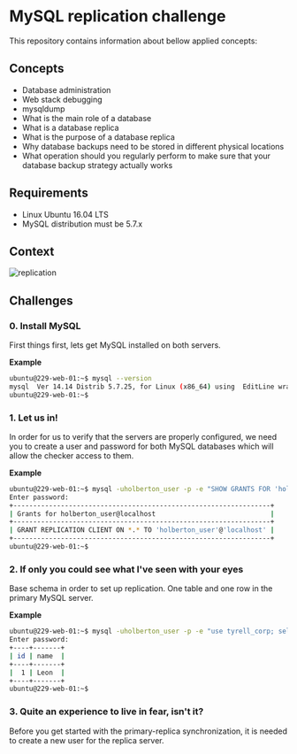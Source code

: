 # MySQL replication challenge
This repository contains information about bellow applied concepts:

## Concepts
- Database administration
- Web stack debugging
- mysqldump
- What is the main role of a database
- What is a database replica
- What is the purpose of a database replica
- Why database backups need to be stored in different physical locations
- What operation should you regularly perform to make sure that your database backup strategy actually works

## Requirements
- Linux Ubuntu 16.04 LTS
- MySQL distribution must be 5.7.x

## Context
![replication](https://github.com/gogomillan/holberton-system_engineering-devops/blob/master/0x14-mysql/assets/db_replication.png)

## Challenges

###  0. Install MySQL
First things first, lets get MySQL installed on both servers.

**Example**
```bash wrap
ubuntu@229-web-01:~$ mysql --version
mysql  Ver 14.14 Distrib 5.7.25, for Linux (x86_64) using  EditLine wrapper
ubuntu@229-web-01:~$
```

###  1. Let us in!
In order for us to verify that the servers are properly configured, we need you to
create a user and password for both MySQL databases which will allow the checker access to them.

**Example**
```bash wrap
ubuntu@229-web-01:~$ mysql -uholberton_user -p -e "SHOW GRANTS FOR 'holberton_user'@'localhost'"
Enter password:
+-----------------------------------------------------------------+
| Grants for holberton_user@localhost                             |
+-----------------------------------------------------------------+
| GRANT REPLICATION CLIENT ON *.* TO 'holberton_user'@'localhost' |
+-----------------------------------------------------------------+
ubuntu@229-web-01:~$
```

###  2. If only you could see what I've seen with your eyes

Base schema in order to set up replication. One table and one row in the
primary MySQL server.

**Example**
```bash wrap
ubuntu@229-web-01:~$ mysql -uholberton_user -p -e "use tyrell_corp; select * from nexus6"
Enter password:
+----+-------+
| id | name  |
+----+-------+
|  1 | Leon  |
+----+-------+
ubuntu@229-web-01:~$
```

###  3. Quite an experience to live in fear, isn't it?

Before you get started with the primary-replica synchronization, it is needed
to create a new user for the replica server.
